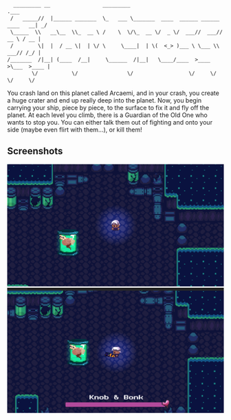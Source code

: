 ```
  _________ __                 _________                                       .___
 /   _____//  |______ _______  \_   ___ \_______  ____  ______ ______ ____   __| _/
 \_____  \\   __\__  \\_  __ \ /    \  \/\_  __ \/  _ \/  ___//  ___// __ \ / __ |
 /        \|  |  / __ \|  | \/ \     \____|  | \(  <_> )___ \ \___ \\  ___// /_/ |
/_______  /|__| (____  /__|     \______  /|__|   \____/____  >____  >\___  >____ |
        \/           \/                \/                  \/     \/     \/     \/
```

You crash land on this planet called Arcaemi, and in your crash, you create a huge crater and end up really deep into the planet. Now, you begin carrying your ship, piece by piece, to the surface to fix it and fly off the planet. At each level you climb, there is a Guardian of the Old One who wants to stop you. You can either talk them out of fighting and onto your side (maybe even flirt with them…), or kill them!

## Screenshots

![Star Crossed](Images/Screenshot_2024-04-24_154032.png)
![Star Crossed](Images/Screenshot_2024-04-24_154916.png)
